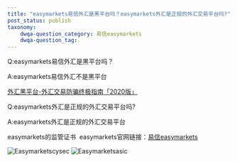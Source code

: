 ```yaml
---
title: "easymarkets易信外汇是黑平台吗？easymarkets外汇是正规的外汇交易平台吗?"
post_status: publish
taxonomy:
    dwqa-question_category: 易信easymarkets
    dwqa-question_tag:
---
```


Q:easymarkets易信外汇是黑平台吗？

A:easymarkets易信外汇不是黑平台

[外汇黑平台-外汇交易防骗终极指南「2020版」](https://we.laowei8.com/avoid-forex-scam.html)

Q:easymarkets外汇是正规的外汇交易平台吗?

A:easymarkets外汇是正规的外汇交易平台

easymarkets的监管证书  easymarkets官网链接：[易信easymarkets](https://we.laowei8.com/go/easymarketschina "易信easymarkets")

![Easymarketscysec](https://we.laowei8.com/wp-content/uploads/2020/07/c2552657b59c3b4e33052d763ee7de00-5.jpg) ![Easymarketsasic](https://we.laowei8.com/wp-content/uploads/2020/07/ab6d192fa1ac9e71ae52343266b6fb80-5.jpg)
